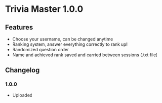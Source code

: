# Trivia Master 1.0.0

## Features
  - Choose your username, can be changed anytime
  - Ranking system, answer everything correctly to rank up!
  - Randomized question order
  - Name and achieved rank saved and carried between sessions (.txt file)

## Changelog
### 1.0.0
  - Uploaded
